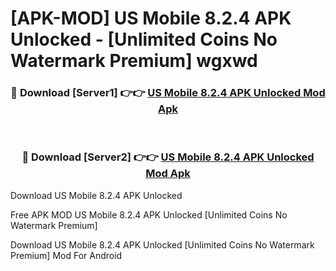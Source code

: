 # [APK-MOD] US Mobile 8.2.4 APK Unlocked - [Unlimited Coins No Watermark Premium] wgxwd



<div align="center">
<h3>🔴 Download [Server1] 👉👉 <a href="https://momento.my/?title=US_Mobile_8.2.4_APK_Unlocked">US Mobile 8.2.4 APK Unlocked Mod Apk</a></h3><br>

<h3>🔴 Download [Server2] 👉👉 <a href="https://momento.my/?title=US_Mobile_8.2.4_APK_Unlocked">US Mobile 8.2.4 APK Unlocked Mod Apk</a></h3>
</div>



Download US Mobile 8.2.4 APK Unlocked 

Free APK MOD US Mobile 8.2.4 APK Unlocked [Unlimited Coins No Watermark Premium]

Download US Mobile 8.2.4 APK Unlocked [Unlimited Coins No Watermark Premium] Mod For Android
